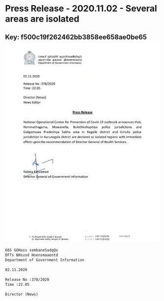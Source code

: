 # Press Release - 2020.11.02 -  Several areas are isolated 
Key: f500c19f262462bb3858ee658ae0be65 
![img](img/f500c19f262462bb3858ee658ae0be65.jpg)
---
```
66S GOHass sembaneSadqQo
DFTs BHsusd Hoensmaaentd
Department of Government Information

02.11.2020

Release No :378/2020
Time :22.05

Director (News)

 

```
